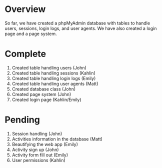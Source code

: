 # Overview
So far, we have created a phpMyAdmin database with tables to handle users, sessions, login logs, and user agents.  We have also created a login page and a page system.

# Complete
1. Created table handling users (John)
2. Created table handling sessions (Kahlin)
3. Created table handling login logs (Emily)
4. Created table handling user agents (Matt)
5. Created database class (John)
6. Created page system (John)
7. Created login page (Kahlin/Emily)

# Pending
1. Session handling (John)
2. Activities information in the database (Matt)
3. Beautifying the web app (Emily)
4. Activity sign up (John)
5. Activity form fill out (Emily)
6. User permissions (Kahlin)
